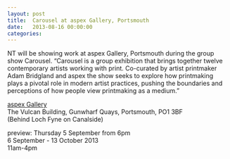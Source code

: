 ```yaml
---
layout: post
title:  Carousel at aspex Gallery, Portsmouth
date:   2013-08-16 00:00:00
categories: 
---
```


NT will be showing work at aspex Gallery, Portsmouth during the group show Carousel. “Carousel is a group exhibition that brings together twelve contemporary artists working with print. Co-curated by artist printmaker Adam Bridgland and aspex the show seeks to explore how printmaking plays a pivotal role in modern artist practices, pushing the boundaries and perceptions of how people view printmaking as a medium.”

<a href="http://www.aspex.org.uk/events/carousel" target="_blank">aspex Gallery</a>  
The Vulcan Building, Gunwharf Quays, Portsmouth, PO1 3BF  
(Behind Loch Fyne on Canalside)  

preview: Thursday 5 September from 6pm  
6 September - 13 October 2013  
11am-4pm  
